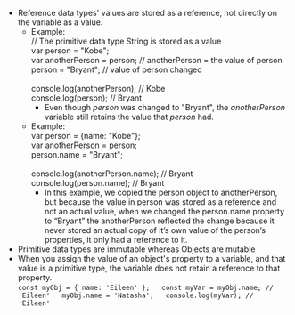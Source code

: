 - Reference data types' values are stored as a reference, not directly on the variable as a value.
    - Example:  
        // The primitive data type String is stored as a value​  
        ​var person = "Kobe";  
        ​var anotherPerson = person; // anotherPerson = the value of person​  
        person = "Bryant"; // value of person changed​  
        ​  
        console.log(anotherPerson); // Kobe​  
        console.log(person); // Bryant
        - Even though _person_ was changed to "Bryant", the _anotherPerson_ variable still retains the value that _person_ had.
    - Example:  
        var person = {name: "Kobe"};  
        ​var anotherPerson = person;  
        person.name = "Bryant";  
        ​  
        console.log(anotherPerson.name); // Bryant​  
        console.log(person.name); // Bryant
        - In this example, we copied the person object to anotherPerson, but because the value in person was stored as a reference and not an actual value, when we changed the person.name property to “Bryant” the anotherPerson reflected the change because it never stored an actual copy of it’s own value of the person’s properties, it only had a reference to it.
- Primitive data types are immutable whereas Objects are mutable
- When you assign the value of an object's property to a variable, and that value is a primitive type, the variable does not retain a reference to that property.  
    `const myObj = { name: 'Eileen' };  
    const myVar = myObj.name; // 'Eileen'  
    myObj.name = 'Natasha';  
    console.log(myVar); // 'Eileen'`
